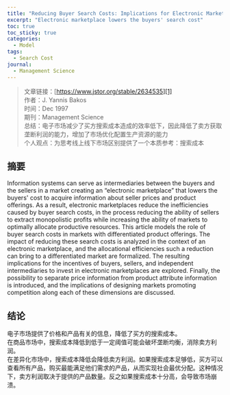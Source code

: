 ```yaml
---
title: "Reducing Buyer Search Costs: Implications for Electronic Marketplaces"
excerpt: "Electronic marketplace lowers the buyers' search cost"
toc: true
toc_sticky: true
categories:
  - Model
tags:
  - Search Cost
journal:
  - Management Science
---
```


> 文章链接：[https://www.jstor.org/stable/2634535][1]  
> 作者：J. Yannis Bakos  
> 时间：Dec 1997  
> 期刊：Management Science  
> 总结：电子市场减少了买方搜索成本造成的效率低下，因此降低了卖方获取垄断利润的能力，增加了市场优化配置生产资源的能力  
> 个人观点：为思考线上线下市场区别提供了一个本质参考：搜索成本

## 摘要

Information systems can serve as intermediaries between the buyers and the sellers in a market creating an “electronic marketplace” that lowers the buyers' cost to acquire information about seller prices and product offerings. As a result, electronic marketplaces reduce the inefficiencies caused by buyer search costs, in the process reducing the ability of sellers to extract monopolistic profits while increasing the ability of markets to optimally allocate productive resources. This article models the role of buyer search costs in markets with differentiated product offerings. The impact of reducing these search costs is analyzed in the context of an electronic marketplace, and the allocational efficiencies such a reduction can bring to a differentiated market are formalized. The resulting implications for the incentives of buyers, sellers, and independent intermediaries to invest in electronic marketplaces are explored. Finally, the possibility to separate price information from product attribute information is introduced, and the implications of designing markets promoting competition along each of these dimensions are discussed.

## 结论

电子市场提供了价格和产品有关的信息，降低了买方的搜索成本。  
在商品市场中，搜索成本降低到低于一定阈值可能会破坏垄断均衡，消除卖方利润。  
在差异化市场中，搜索成本降低会降低卖方利润。如果搜索成本足够低，买方可以查看所有产品，购买最能满足他们需求的产品，从而实现社会最优分配。这种情况下，卖方利润取决于提供的产品数量。反之如果搜索成本十分高，会导致市场崩溃。  

[1]: https://www.jstor.org/stable/2634535
